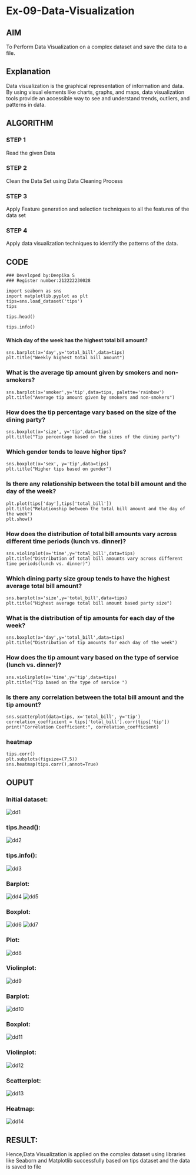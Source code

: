# Ex-09-Data-Visualization

## AIM
To Perform Data Visualization on a complex dataset and save the data to a file. 

## Explanation
Data visualization is the graphical representation of information and data. By using visual elements like charts, graphs, and maps, data visualization tools provide an accessible way to see and understand trends, outliers, and patterns in data.

## ALGORITHM
### STEP 1
Read the given Data
### STEP 2
Clean the Data Set using Data Cleaning Process
### STEP 3
Apply Feature generation and selection techniques to all the features of the data set
### STEP 4
Apply data visualization techniques to identify the patterns of the data.

## CODE
```
### Developed by:Deepika S
### Register number:212222230028
```
```
import seaborn as sns
import matplotlib.pyplot as plt
tips=sns.load_dataset('tips')
tips

tips.head()

tips.info()
```
#### Which day of the week has the highest total bill amount?
```
sns.barplot(x='day',y='total_bill',data=tips)
plt.title("Weekly highest total bill amount")
```
### What is the average tip amount given by smokers and non-smokers?
```
sns.barplot(x='smoker',y='tip',data=tips, palette='rainbow')
plt.title("Average tip amount given by smokers and non-smokers")
```
### How does the tip percentage vary based on the size of the dining party?
```
sns.boxplot(x='size', y='tip',data=tips)
plt.title("Tip percentage based on the sizes of the dining party")
```
### Which gender tends to leave higher tips?
```
sns.boxplot(x='sex', y='tip',data=tips)
plt.title("Higher tips based on gender")
```
### Is there any relationship between the total bill amount and the day of the week?
```
plt.plot(tips['day'],tips['total_bill'])
plt.title("Relationship between the total bill amount and the day of the week")
plt.show()
```
### How does the distribution of total bill amounts vary across different time periods (lunch vs. dinner)?
```
sns.violinplot(x='time',y='total_bill',data=tips)
plt.title("Distribution of total bill amounts vary across different time periods(lunch vs. dinner)")
```
### Which dining party size group tends to have the highest average total bill amount?
```
sns.barplot(x='size',y='total_bill',data=tips)
plt.title("Highest average total bill amount based party size")
```
### What is the distribution of tip amounts for each day of the week?
```
sns.boxplot(x='day',y='total_bill',data=tips)
plt.title("Distribution of tip amounts for each day of the week")
```
### How does the tip amount vary based on the type of service (lunch vs. dinner)?
```
sns.violinplot(x='time',y='tip',data=tips)
plt.title("Tip based on the type of service ")
```
### Is there any correlation between the total bill amount and the tip amount?
```
sns.scatterplot(data=tips, x='total_bill', y='tip')
correlation_coefficient = tips['total_bill'].corr(tips['tip'])
print("Correlation Coefficient:", correlation_coefficient)
```
### heatmap
```
tips.corr()
plt.subplots(figsize=(7,5))
sns.heatmap(tips.corr(),annot=True)
```
## OUPUT
### Initial dataset:
![dd1](https://github.com/deepikasrinivasans/ODD2023-Datascience-Ex-09/assets/119393935/30674bab-ad97-49dd-b173-74c7413ed3a6)
### tips.head():
![dd2](https://github.com/deepikasrinivasans/ODD2023-Datascience-Ex-09/assets/119393935/d5df2a3a-f455-4559-a912-6bcfa5a122c1)
### tips.info():
![dd3](https://github.com/deepikasrinivasans/ODD2023-Datascience-Ex-09/assets/119393935/cad6b7fe-7aa9-4419-b228-d19935d12b54)
### Barplot:
![dd4](https://github.com/deepikasrinivasans/ODD2023-Datascience-Ex-09/assets/119393935/36dfe8dc-6947-4abe-aeb8-52dce4e76ca0)
![dd5](https://github.com/deepikasrinivasans/ODD2023-Datascience-Ex-09/assets/119393935/d228d387-622e-4b18-ab2a-68fc0f790f5a)
### Boxplot:
![dd6](https://github.com/deepikasrinivasans/ODD2023-Datascience-Ex-09/assets/119393935/06df1e05-396b-4277-801c-cb0fffc0a421)
![dd7](https://github.com/deepikasrinivasans/ODD2023-Datascience-Ex-09/assets/119393935/85aae2b9-9c39-4e7f-ac05-13f55f67c917)
### Plot:
![dd8](https://github.com/deepikasrinivasans/ODD2023-Datascience-Ex-09/assets/119393935/6d5d6eb4-7107-4846-86f6-b985133ce70c)
### Violinplot:
![dd9](https://github.com/deepikasrinivasans/ODD2023-Datascience-Ex-09/assets/119393935/6517f467-b25e-4b23-b635-f45db6d6e3d3)
### Barplot:
![dd10](https://github.com/deepikasrinivasans/ODD2023-Datascience-Ex-09/assets/119393935/a7b71024-0c18-494b-bc88-4e1f10fa9313)
### Boxplot:
![dd11](https://github.com/deepikasrinivasans/ODD2023-Datascience-Ex-09/assets/119393935/a6d7ee28-593d-417f-b99d-a79f922dc3f9)
### Violinplot:
![dd12](https://github.com/deepikasrinivasans/ODD2023-Datascience-Ex-09/assets/119393935/089ad0c1-ed69-4d75-a4b1-bfac9f2a0a4c)
### Scatterplot:
![dd13](https://github.com/deepikasrinivasans/ODD2023-Datascience-Ex-09/assets/119393935/d48f7d46-a19f-492a-918d-e07c4d9c6ad6)
### Heatmap:
![dd14](https://github.com/deepikasrinivasans/ODD2023-Datascience-Ex-09/assets/119393935/75a550b0-bb56-4fec-afe1-66c91144e51e)
## RESULT:
Hence,Data Visualization is applied on the complex dataset using libraries like Seaborn and Matplotlib successfully based on tips dataset and the data is saved to file
